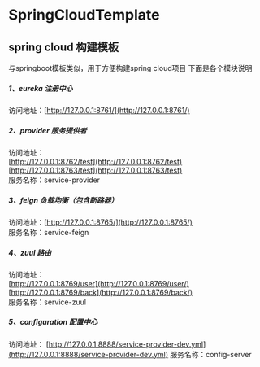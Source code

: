 # SpringCloudTemplate
## spring cloud 构建模板
与springboot模板类似，用于方便构建spring cloud项目
下面是各个模块说明

##### 1、eureka 注册中心
访问地址：[http://127.0.0.1:8761/](http://127.0.0.1:8761/)

##### 2、provider 服务提供者
访问地址：  
[http://127.0.0.1:8762/test](http://127.0.0.1:8762/test)   
[http://127.0.0.1:8763/test](http://127.0.0.1:8763/test)  
服务名称：service-provider

##### 3、feign 负载均衡（包含断路器）
访问地址：[http://127.0.0.1:8765/](http://127.0.0.1:8765/)  
服务名称：service-feign

##### 4、zuul 路由
访问地址：  
[http://127.0.0.1:8769/user](http://127.0.0.1:8769/user/)    
[http://127.0.0.1:8769/back](http://127.0.0.1:8769/back/)  
服务名称：service-zuul

##### 5、configuration 配置中心
访问地址：
[http://127.0.0.1:8888/service-provider-dev.yml](http://127.0.0.1:8888/service-provider-dev.yml)
服务名称：config-server
   


